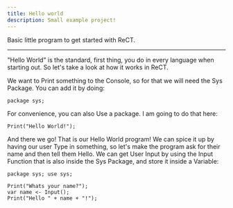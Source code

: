 ```yaml
---
title: Hello world
description: Small example project!
---
```


Basic little program to get started with ReCT.

---

"Hello World" is the standard, first thing, you do in every language when starting out.
So let's take a look at how it works in ReCT.

We want to Print something to the Console, so for that we will need the Sys Package.
You can add it by doing:

```
package sys;
```

For convenience, you can also Use a package. I am going to do that here:

```
Print("Hello World!");
```

And there we go! That is our Hello World program! We can spice it up by having our user Type in something, so let's make the program ask for their name and then tell them Hello.
We can get User Input by using the Input Function that is also inside the Sys Package, and store it inside a Variable:

```
package sys; use sys;

Print("Whats your name?");
var name <- Input();
Print("Hello " + name + "!");
```